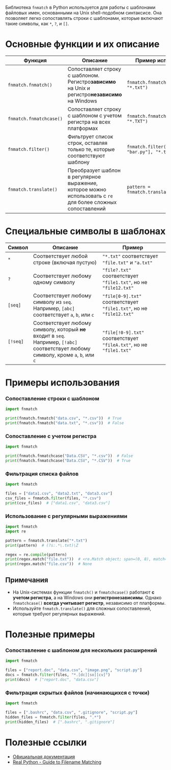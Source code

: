 Библиотека `fnmatch` в Python используется для работы с шаблонами файловых имен, основанными на Unix shell-подобном синтаксисе.
Она позволяет легко сопоставлять строки с шаблонами, которые включают такие символы, как `*`, `?`, и `[]`.

# Основные функции и их описание

| Функция                 | Описание                                                                                                        | Пример использования                             |
|-------------------------|-----------------------------------------------------------------------------------------------------------------|--------------------------------------------------|
| `fnmatch.fnmatch()`     | Сопоставляет строку с шаблоном.<br>Регистро**зависимо** на Unix и регистро**независимо** на Windows             | `fnmatch.fnmatch("foo.txt", "*.txt")`            |
| `fnmatch.fnmatchcase()` | Сопоставляет строку с шаблоном с учетом регистра на всех платформах                                             | `fnmatch.fnmatchcase("Foo.txt", "*.TXT")`        |
| `fnmatch.filter()`      | Фильтрует список строк, оставляя только те, которые соответствуют шаблону                                       | `fnmatch.filter(["foo.txt", "bar.py"], "*.txt")` |
| `fnmatch.translate()`   | Преобразует шаблон в регулярное выражение,<br>которое можно использовать с `re` для более сложных сопоставлений | `pattern = fnmatch.translate("*.txt")`           |

# Специальные символы в шаблонах

| Символ    | Описание                                                                                                                                 | Пример                                                              |
|-----------|------------------------------------------------------------------------------------------------------------------------------------------|---------------------------------------------------------------------|
| `*`       | Соответствует любой строке (включая пустую)                                                                                              | `"*.txt"` соответствует `"file.txt"` и `"a.txt"`                    |
| `?`       | Соответствует любому одному символу                                                                                                      | `"file?.txt"` соответствует `"file1.txt"`, но не `"file12.txt"`     |
| `[seq]`   | Соответствует любому символу из `seq`.<br>Например, `[abc]` соответствует `a`, `b`, или `c`                                              | `"file[0-9].txt"` соответствует `"file1.txt"`, но не `"file12.txt"` |
| `[!seq]`  | Соответствует любому символу, который **не** входит в `seq`.<br>Например, `[!abc]` соответствует любому символу, кроме `a`, `b`, или `c` | `"file[!0-9].txt"` соответствует `"fileA.txt"`, но не `"file1.txt"` |

# Примеры использования

### Сопоставление строки с шаблоном
```python
import fnmatch

print(fnmatch.fnmatch("data.csv", "*.csv"))  # True
print(fnmatch.fnmatch("data.txt", "*.csv"))  # False
```

### Сопоставление с учетом регистра
```python
import fnmatch

print(fnmatch.fnmatchcase("Data.CSV", "*.csv"))  # False
print(fnmatch.fnmatchcase("Data.CSV", "*.CSV"))  # True
```

### Фильтрация списка файлов
```python
import fnmatch

files = ["data1.csv", "data2.txt", "data3.csv"]
csv_files = fnmatch.filter(files, "*.csv")
print(csv_files)  # ["data1.csv", "data3.csv"]
```

### Использование с регулярными выражениями
```python
import fnmatch
import re

pattern = fnmatch.translate("*.txt")
print(pattern)  # (?s:.*\.txt)\Z

regex = re.compile(pattern)
print(regex.match("file.txt"))  # <re.Match object; span=(0, 8), match='file.txt'>
print(regex.match("file.csv"))  # None
```

## Примечания

- На Unix-системах функции `fnmatch()` и `fnmatchcase()` работают **с учетом регистра**, а на Windows они **регистронезависимы**.
Однако `fnmatchcase()` **всегда учитывает регистр**, независимо от платформы.
- Используйте `fnmatch.translate()` для сложных сопоставлений, которые требуют регулярных выражений.

# Полезные примеры

### Сопоставление с шаблоном для нескольких расширений
```python
import fnmatch

files = ["report.doc", "data.csv", "image.png", "script.py"]
docs = fnmatch.filter(files, "*.[dc][so][cv]")
print(docs)  # ["report.doc", "data.csv"]
```

### Фильтрация скрытых файлов (начинающихся с точки)
```python
import fnmatch

files = [".bashrc", "data.csv", ".gitignore", "script.py"]
hidden_files = fnmatch.filter(files, ".*")
print(hidden_files)  # [".bashrc", ".gitignore"]
```

# Полезные ссылки

- [Официальная документация](https://docs.python.org/3/library/fnmatch.html)
- [Real Python - Guide to Filename Matching](https://realpython.com/lessons/filename-matching/)

